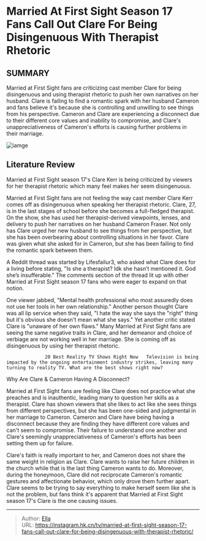 # Married At First Sight Season 17 Fans Call Out Clare For Being Disingenuous With Therapist Rhetoric


## SUMMARY 



  Married at First Sight fans are criticizing cast member Clare for being disingenuous and using therapist rhetoric to push her own narratives on her husband.   Clare is failing to find a romantic spark with her husband Cameron and fans believe it&#39;s because she is controlling and unwilling to see things from his perspective.   Cameron and Clare are experiencing a disconnect due to their different core values and inability to compromise, and Clare&#39;s unappreciativeness of Cameron&#39;s efforts is causing further problems in their marriage.  

![iamge](https://static1.srcdn.com/wordpress/wp-content/uploads/2023/11/clare-kerr-and-cameron-frazer-from-married-at-first-sight-with-lauren-talking-in-interview-with-cameron-pink-background.jpg)

## Literature Review
Married at First Sight season 17&#39;s Clare Kerr is being criticized by viewers for her therapist rhetoric which many feel makes her seem disingenuous.




Married at First Sight fans are not feeling the way cast member Clare Kerr comes off as disingenuous when speaking her therapist rhetoric. Clare, 27, is in the last stages of school before she becomes a full-fledged therapist. On the show, she has used her therapist-derived viewpoints, lenses, and delivery to push her narratives on her husband Cameron Fraser. Not only has Clare urged her new husband to see things from her perspective, but she has been overbearing about controlling situations in her favor. Clare was given what she asked for in Cameron, but she has been failing to find the romantic spark between them.




A Reddit thread was started by Lifesfailur3​, who​​​​​​ asked what Clare does for a living before stating, &#34;Is she a therapist? Idk she hasn’t mentioned it. God she’s insufferable.&#34; The comments section of the thread lit up with other Married at First Sight season 17 fans who were eager to expand on that notion.


 

One viewer jabbed, &#34;Mental health professional who most assuredly does not use her tools in her own relationship.&#34; Another person thought Clare was all lip service when they said, &#34;I hate the way she says the &#34;right&#34; thing but it&#39;s obvious she doesn&#39;t mean what she says.&#34; Yet another critic stated Clare is &#34;unaware of her own flaws.&#34; Many Married at First Sight fans are seeing the same negative traits in Clare, and her demeanor and choice of verbiage are not working well in her marriage. She is coming off as disingenuous by using her therapist rhetoric.




                  20 Best Reality TV Shows Right Now   Television is being impacted by the ongoing entertainment industry strikes, leaving many turning to reality TV. What are the best shows right now?    


 Why Are Clare &amp; Cameron Having A Disconnect? 
         

Married at First Sight fans are feeling like Clare does not practice what she preaches and is inauthentic, leading many to question her skills as a therapist. Clare has shown viewers that she likes to act like she sees things from different perspectives, but she has been one-sided and judgmental in her marriage to Cameron. Cameron and Clare have being having a disconnect because they are finding they have different core values and can&#39;t seem to compromise. Their failure to understand one another and Clare&#39;s seemingly unappreciativeness of Cameron&#39;s efforts has been setting them up for failure.




Clare&#39;s faith is really important to her, and Cameron does not share the same weight in religion as Clare. Clare wants to raise her future children in the church while that is the last thing Cameron wants to do. Moreover, during the honeymoon, Clare did not reciprocate Cameron&#39;s romantic gestures and affectionate behavior, which only drove them further apart. Clare seems to be trying to say everything to make herself seem like she is not the problem, but fans think it&#39;s apparent that Married at First Sight season 17&#39;s Clare is the one causing issues.

 




---

> Author: [Ella](https://instagram.hk.cn/)  
> URL: https://instagram.hk.cn/tv/married-at-first-sight-season-17-fans-call-out-clare-for-being-disingenuous-with-therapist-rhetoric/  

